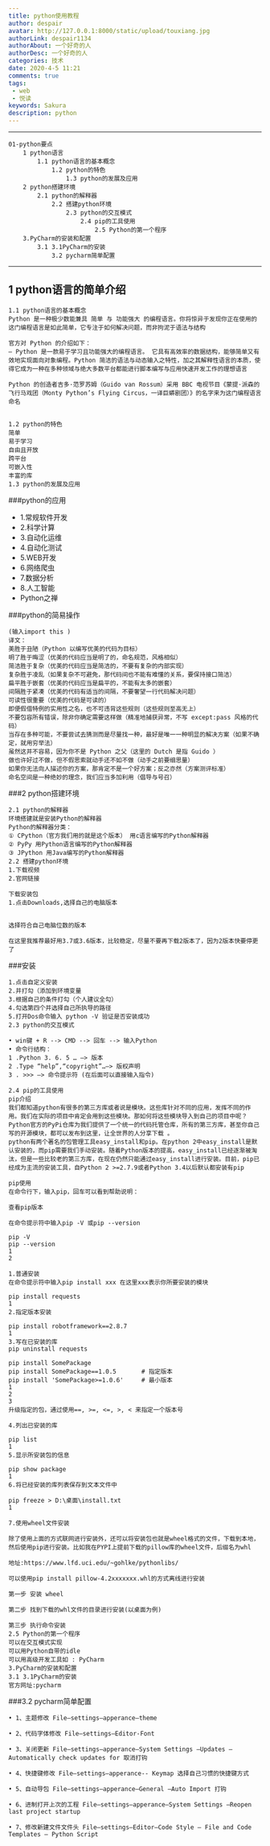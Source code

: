 ```yaml
---
title: python使用教程
author: despair
avatar: http://127.0.0.1:8000/static/upload/touxiang.jpg
authorLink: despair1134
authorAbout: 一个好奇的人
authorDesc: 一个好奇的人
categories: 技术
date: 2020-4-5 11:21
comments: true
tags: 
 - web
 - 悦读
keywords: Sakura
description: python
---
```


---
    01-python要点
        1 python语言
            1.1 python语言的基本概念
                1.2 python的特色
                    1.3 python的发展及应用
        2 python搭建环境
            2.1 python的解释器
                2.2 搭建python环境
                    2.3 python的交互模式
                        2.4 pip的工具使用
                            2.5 Python的第一个程序
        3.PyCharm的安装和配置
            3.1 3.1PyCharm的安装
                3.2 pycharm简单配置
---

## 1 python语言的简单介绍
```
1.1 python语言的基本概念
Python 是一种极少数能兼具 简单 与 功能强大 的编程语言。你将惊异于发现你正在使用的这门编程语言是如此简单，它专注于如何解决问题，而非拘泥于语法与结构

官方对 Python 的介绍如下：
– Python 是一款易于学习且功能强大的编程语言。 它具有高效率的数据结构，能够简单又有效地实现面向对象编程。Python 简洁的语法与动态输入之特性，加之其解释性语言的本质，使得它成为一种在多种领域与绝大多数平台都能进行脚本编写与应用快速开发工作的理想语言

Python 的创造者吉多·范罗苏姆（Guido van Rossum）采用 BBC 电视节目《蒙提·派森的飞行马戏团（Monty Python’s Flying Circus，一译巨蟒剧团）》的名字来为这门编程语言命名


1.2 python的特色
简单
易于学习
自由且开放
跨平台
可嵌入性
丰富的库
1.3 python的发展及应用
```


###python的应用

 - 1.常规软件开发
 - 2.科学计算
 - 3.自动化运维
 - 4.自动化测试
 - 5.WEB开发
 - 6.网络爬虫
 - 7.数据分析
 - 8.人工智能
 - Python之禅


###python的简易操作

```
(输入import this )
译文：
美胜于丑陋（Python 以编写优美的代码为目标）
明了胜于晦涩（优美的代码应当是明了的，命名规范，风格相似）
简洁胜于复杂（优美的代码应当是简洁的，不要有复杂的内部实现）
复杂胜于凌乱（如果复杂不可避免，那代码间也不能有难懂的关系，要保持接口简洁）
扁平胜于嵌套（优美的代码应当是扁平的，不能有太多的嵌套）
间隔胜于紧凑（优美的代码有适当的间隔，不要奢望一行代码解决问题）
可读性很重要（优美的代码是可读的）
即便假借特例的实用性之名，也不可违背这些规则（这些规则至高无上）
不要包容所有错误，除非你确定需要这样做（精准地捕获异常，不写 except:pass 风格的代码）
当存在多种可能，不要尝试去猜测而是尽量找一种，最好是唯一一种明显的解决方案（如果不确定，就用穷举法）
虽然这并不容易，因为你不是 Python 之父（这里的 Dutch 是指 Guido ）
做也许好过不做，但不假思索就动手还不如不做（动手之前要细思量）
如果你无法向人描述你的方案，那肯定不是一个好方案；反之亦然（方案测评标准）
命名空间是一种绝妙的理念，我们应当多加利用（倡导与号召）
```



###2 python搭建环境
```
2.1 python的解释器
环境搭建就是安装Python的解释器
Python的解释器分类：
① CPython（官方我们用的就是这个版本） 用c语言编写的Python解释器
② PyPy 用Python语言编写的Python解释器
③ JPython 用Java编写的Python解释器
2.2 搭建python环境
1.下载视频
2.官网链接

下载安装包
1.点击Downloads,选择自己的电脑版本


选择符合自己电脑位数的版本

在这里我推荐最好用3.7或3.6版本，比较稳定，尽量不要再下载2版本了，因为2版本快要停更了
```


###安装
```
1.点击自定义安装
2.并打勾（添加到环境变量
3.根据自己的条件打勾（个人建议全勾）
4.勾选第四个并选择自己所执导的路径
5.打开Dos命令输入 python -V 验证是否安装成功
2.3 python的交互模式

• win键 + R --> CMD --> 回车 --> 输入Python
• 命令行结构：
1 .Python 3. 6. 5 … —> 版本
2 .Type “help”,“copyright”…—> 版权声明
3 . >>> —> 命令提示符 (在后面可以直接输入指令)

2.4 pip的工具使用
pip介绍
我们都知道python有很多的第三方库或者说是模块。这些库针对不同的应用，发挥不同的作用。我们在实际的项目中肯定会用到这些模块。那如何将这些模块导入到自己的项目中呢？
Python官方的PyPi仓库为我们提供了一个统一的代码托管仓库，所有的第三方库，甚至你自己写的开源模块，都可以发布到这里，让全世界的人分享下载 。
python有两个著名的包管理工具easy_install和pip。在python 2中easy_install是默认安装的，而pip需要我们手动安装。随着Python版本的提高，easy_install已经逐渐被淘汰，但是一些比较老的第三方库，在现在仍然只能通过easy_install进行安装。目前，pip已经成为主流的安装工具，自Python 2 >=2.7.9或者Python 3.4以后默认都安装有pip

pip使用
在命令行下，输入pip，回车可以看到帮助说明：

查看pip版本

在命令提示符中输入pip -V 或pip --version

pip -V
pip --version
1
2

1.普通安装
在命令提示符中输入pip install xxx 在这里xxx表示你所要安装的模块

pip install requests  
1
2.指定版本安装

pip install robotframework==2.8.7
1
3.写在已安装的库
pip uninstall requests

pip install SomePackage             
pip install SomePackage==1.0.5       # 指定版本
pip install 'SomePackage>=1.0.6'     # 最小版本
1
2
3
升级指定的包，通过使用==, >=, <=, >, < 来指定一个版本号

4.列出已安装的库

pip list
1
5.显示所安装包的信息

pip show package
1
6.将已经安装的库列表保存到文本文件中

pip freeze > D:\桌面\install.txt
1

7.使用wheel文件安装

除了使用上面的方式联网进行安装外，还可以将安装包也就是wheel格式的文件，下载到本地，然后使用pip进行安装。比如我在PYPI上提前下载的pillow库的wheel文件，后缀名为whl

地址:https://www.lfd.uci.edu/~gohlke/pythonlibs/

可以使用pip install pillow-4.2xxxxxxx.whl的方式离线进行安装

第一步 安装 wheel

第二步 找到下载的whl文件的目录进行安装(以桌面为例)

第三步 执行命令安装
2.5 Python的第一个程序
可以在交互模式实现
可以用Python自带的idle
可以用高级开发工具如 : PyCharm
3.PyCharm的安装和配置
3.1 3.1PyCharm的安装
官方网址:pycharm
```






###3.2 pycharm简单配置
```
• 1、主题修改 File–settings–apperance–theme

• 2、代码字体修改 File–settings–Editor-Font

• 3、关闭更新 File–settings—apperance—System Settings —Updates — Automatically check updates for 取消打钩

• 4、快捷键修改 File–settings—apperance-- Keymap 选择自己习惯的快捷键方式

• 5、自动导包 File–settings—apperance–General —Auto Import 打钩

• 6、进制打开上次的工程 File–settings—apperance—System Settings —Reopen last project startup

• 7、修改新建文件文件头 File–settings–Editor—Code Style — File and Code Templates — Python Script
```

